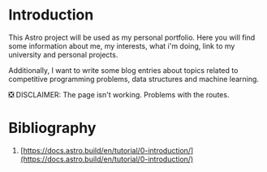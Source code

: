 # Introduction

This Astro project will be used as my personal portfolio. Here you will find some information about me, my interests, what i'm doing, link to my university and personal projects.

Additionally, I want to write some blog entries about topics related to competitive programming problems, data structures and machine learning.

❎ DISCLAIMER: The page isn't working. Problems with the routes. 

# Bibliography

1. [https://docs.astro.build/en/tutorial/0-introduction/](https://docs.astro.build/en/tutorial/0-introduction/)

